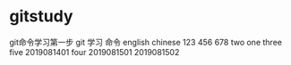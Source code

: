 # gitstudy
git命令学习第一步
git 学习 命令
english
chinese
123
456
678
two
one
three
five
2019081401
four
2019081501
2019081502
